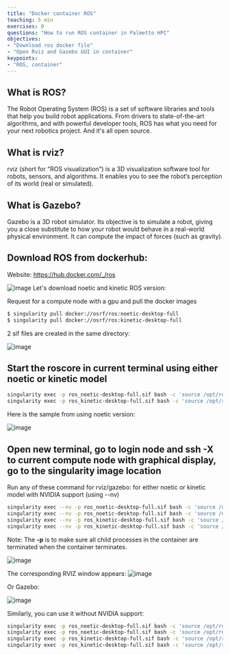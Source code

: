 ```yaml
---
title: "Docker container ROS"
teaching: 5 min
exercises: 0
questions: "How to run ROS container in Palmetto HPC"
objectives:
- "Download ros docker file"
- "Open Rviz and Gazebo GUI in container"
keypoints:
- "ROS, container"
---
```

## What is ROS?
The Robot Operating System (ROS) is a set of software libraries and tools that help you build robot applications. From drivers to state-of-the-art algorithms, and with powerful developer tools, ROS has what you need for your next robotics project. And it's all open source.

## What is rviz?
rviz (short for “ROS visualization”) is a 3D visualization software tool for robots, sensors, and algorithms. It enables you to see the robot’s perception of its world (real or simulated).

## What is Gazebo?
Gazebo is a 3D robot simulator. Its objective is to simulate a robot, giving you a close substitute to how your robot would behave in a real-world physical environment. It can compute the impact of forces (such as gravity).

## Download ROS from dockerhub:
Website: https://hub.docker.com/_/ros

![image](https://user-images.githubusercontent.com/43855029/123154694-37d51a00-d435-11eb-833f-d13f4abae7f2.png)
Let's download noetic and kinetic ROS version:

Request for a compute node with a gpu and pull the docker images
```bash
$ singularity pull docker://osrf/ros:noetic-desktop-full
$ singularity pull docker://osrf/ros:kinetic-desktop-full
```

2 sif files are created in the same directory:

![image](https://user-images.githubusercontent.com/43855029/123155205-d2cdf400-d435-11eb-94d7-7ab6cc5c879b.png)

## Start the roscore in current terminal using either noetic or kinetic model


```bash
singularity exec -p ros_noetic-desktop-full.sif bash -c 'source /opt/ros/noetic/setup.bash; roscore'
singularity exec -p ros_kinetic-desktop-full.sif bash -c 'source /opt/ros/kinetic/setup.bash; roscore'
```

Here is the sample from using noetic version:

![image](https://user-images.githubusercontent.com/43855029/123155481-29d3c900-d436-11eb-9df9-b2c59eca7f51.png)


## Open new terminal, go to login node and ssh -X to current compute node with graphical display, go to  the singularity image location

Run any of these command for rviz/gazebo: for either noetic or kinetic model with NVIDIA support (using --nv)

```bash
singularity exec --nv -p ros_noetic-desktop-full.sif bash -c 'source /opt/ros/noetic/setup.bash; rviz'
singularity exec --nv -p ros_noetic-desktop-full.sif bash -c 'source /opt/ros/noetic/setup.bash; gazebo'
singularity exec --nv -p ros_kinetic-desktop-full.sif bash -c 'source /opt/ros/kinetic/setup.bash; rviz'
singularity exec --nv -p ros_kinetic-desktop-full.sif bash -c 'source /opt/ros/kinetic/setup.bash; gazebo'
```
Note: The **-p** is to make sure all child processes in the container are terminated when the container terminates.

![image](https://user-images.githubusercontent.com/43855029/123155946-b54d5a00-d436-11eb-8354-041e83699f71.png)


The corresponding RVIZ window appears:
![image](https://user-images.githubusercontent.com/43855029/123156005-c72efd00-d436-11eb-9c93-3fd0f454e3f4.png)

Or Gazebo:

![image](https://user-images.githubusercontent.com/43855029/123156157-f80f3200-d436-11eb-902c-f4fabe6ed096.png)

Similarly, you can use it without NVIDIA support:

```bash
singularity exec -p ros_noetic-desktop-full.sif bash -c 'source /opt/ros/noetic/setup.bash; rviz'
singularity exec -p ros_noetic-desktop-full.sif bash -c 'source /opt/ros/noetic/setup.bash; gazebo'
singularity exec -p ros_kinetic-desktop-full.sif bash -c 'source /opt/ros/kinetic/setup.bash; rviz'
singularity exec -p ros_kinetic-desktop-full.sif bash -c 'source /opt/ros/kinetic/setup.bash; gazebo'
```



